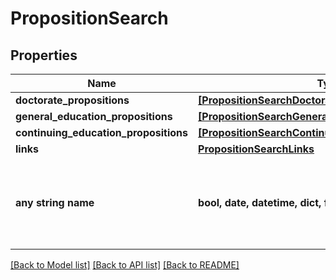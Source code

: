 # PropositionSearch


## Properties
Name | Type | Description | Notes
------------ | ------------- | ------------- | -------------
**doctorate_propositions** | [**[PropositionSearchDoctoratePropositions]**](PropositionSearchDoctoratePropositions.md) |  | 
**general_education_propositions** | [**[PropositionSearchGeneralEducationPropositions]**](PropositionSearchGeneralEducationPropositions.md) |  | 
**continuing_education_propositions** | [**[PropositionSearchContinuingEducationPropositions]**](PropositionSearchContinuingEducationPropositions.md) |  | 
**links** | [**PropositionSearchLinks**](PropositionSearchLinks.md) |  | [optional] 
**any string name** | **bool, date, datetime, dict, float, int, list, str, none_type** | any string name can be used but the value must be the correct type | [optional]

[[Back to Model list]](../README.md#documentation-for-models) [[Back to API list]](../README.md#documentation-for-api-endpoints) [[Back to README]](../README.md)


